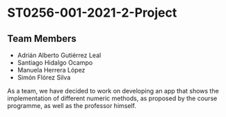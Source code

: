 # ST0256-001-2021-2-Project

## Team Members  
- Adrián Alberto Gutiérrez Leal  
- Santiago Hidalgo Ocampo  
- Manuela Herrera López  
- Simón Flórez Silva  

As a team, we have decided to work on developing an app that shows the implementation of different numeric methods, as proposed by the course programme, as well as the professor himself.  
